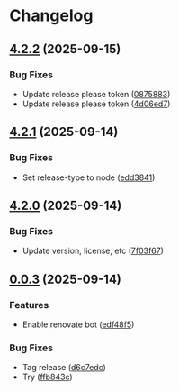 # Changelog

## [4.2.2](https://github.com/dizco/laravel-unicons/compare/v4.2.1...v4.2.2) (2025-09-15)


### Bug Fixes

* Update release please token ([0875883](https://github.com/dizco/laravel-unicons/commit/0875883526e50ac2ff42a88beba836d26c0819fa))
* Update release please token ([4d06ed7](https://github.com/dizco/laravel-unicons/commit/4d06ed7e90f353c8c3e0b3594accbfc14e3cf949))

## [4.2.1](https://github.com/dizco/laravel-unicons/compare/v4.2.0...v4.2.1) (2025-09-14)


### Bug Fixes

* Set release-type to node ([edd3841](https://github.com/dizco/laravel-unicons/commit/edd38417179823e5cc344b144598668c5e59480d))

## [4.2.0](https://github.com/dizco/laravel-unicons/compare/v0.0.3...v4.2.0) (2025-09-14)


### Bug Fixes

* Update version, license, etc ([7f03f67](https://github.com/dizco/laravel-unicons/commit/7f03f6737cacd58f1989e7a80228c9f528edc593))

## [0.0.3](https://github.com/dizco/laravel-unicons/compare/v0.0.2...v0.0.3) (2025-09-14)


### Features

* Enable renovate bot ([edf48f5](https://github.com/dizco/laravel-unicons/commit/edf48f516abaf8faeabe0579f42bc0dfb908ccb4))


### Bug Fixes

* Tag release ([d6c7edc](https://github.com/dizco/laravel-unicons/commit/d6c7edcf0c1ce243ffe6b3841ef8b64f24c20ac0))
* Try ([ffb843c](https://github.com/dizco/laravel-unicons/commit/ffb843c38c018072917208e977d4ee42e4ac7511))

